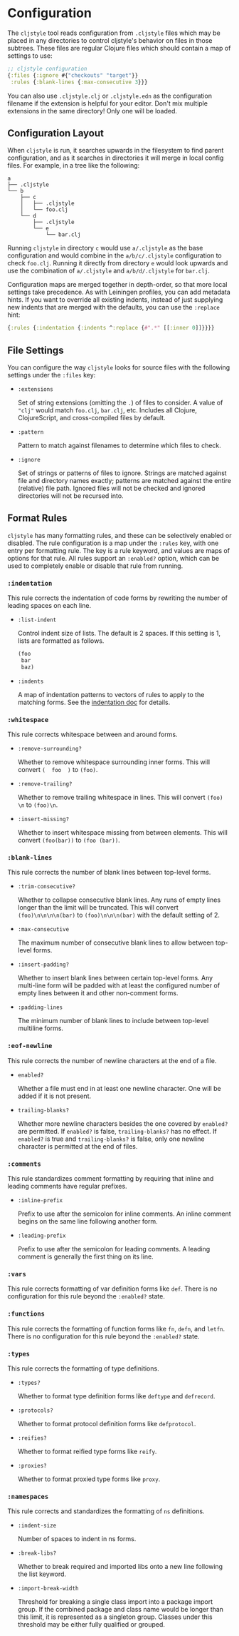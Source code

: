 Configuration
=============

The `cljstyle` tool reads configuration from `.cljstyle` files which may be
placed in any directories to control cljstyle's behavior on files in those
subtrees. These files are regular Clojure files which should contain a map of
settings to use:

```clojure
;; cljstyle configuration
{:files {:ignore #{"checkouts" "target"}}
 :rules {:blank-lines {:max-consecutive 3}}}
```

You can also use `.cljstyle.clj` or `.cljstyle.edn` as the configuration
filename if the extension is helpful for your editor. Don't mix multiple
extensions in the same directory! Only one will be loaded.


## Configuration Layout

When `cljstyle` is run, it searches upwards in the filesystem to find parent
configuration, and as it searches in directories it will merge in local config
files. For example, in a tree like the following:

```
a
├── .cljstyle
└── b
    ├── c
    │   ├── .cljstyle
    │   └── foo.clj
    └── d
        ├── .cljstyle
        └── e
            └── bar.clj
```

Running `cljstyle` in directory `c` would use `a/.cljstyle` as the base
configuration and would combine in the `a/b/c/.cljstyle` configuration to check
`foo.clj`. Running it directly from directory `e` would look upwards and use the
combination of `a/.cljstyle` and `a/b/d/.cljstyle` for `bar.clj`.

Configuration maps are merged together in depth-order, so that more local
settings take precedence. As with Leiningen profiles, you can add metadata
hints. If you want to override all existing indents, instead of just supplying
new indents that are merged with the defaults, you can use the `:replace` hint:

```clojure
{:rules {:indentation {:indents ^:replace {#".*" [[:inner 0]]}}}}
```


## File Settings

You can configure the way `cljstyle` looks for source files with the following
settings under the `:files` key:

* `:extensions`

  Set of string extensions (omitting the `.`) of files to consider. A value of
  `"clj"` would match `foo.clj`, `bar.clj`, etc. Includes all Clojure,
  ClojureScript, and cross-compiled files by default.

* `:pattern`

  Pattern to match against filenames to determine which files to check.

* `:ignore`

  Set of strings or patterns of files to ignore. Strings are matched against
  file and directory names exactly; patterns are matched against the entire
  (relative) file path. Ignored files will not be checked and ignored
  directories will not be recursed into.


## Format Rules

`cljstyle` has many formatting rules, and these can be selectively enabled or
disabled. The rule configuration is a map under the `:rules` key, with one
entry per formatting rule. The key is a rule keyword, and values are maps of
options for that rule. All rules support an `:enabled?` option, which can be
used to completely enable or disable that rule from running.

### `:indentation`

This rule corrects the indentation of code forms by rewriting the number of
leading spaces on each line.

* `:list-indent`

  Control indent size of lists. The default is 2 spaces. If this setting is 1,
  lists are formatted as follows.

  ```clojure
  (foo
   bar
   baz)
  ```

* `:indents`

  A map of indentation patterns to vectors of rules to apply to the matching
  forms. See the [indentation doc](indentation.md) for details.

### `:whitespace`

This rule corrects whitespace between and around forms.

* `:remove-surrounding?`

  Whether to remove whitespace surrounding inner forms. This will convert
  `(  foo  )` to `(foo)`.

* `:remove-trailing?`

  Whether to remove trailing whitespace in lines. This will convert
  `(foo)   \n` to `(foo)\n`.

* `:insert-missing?`

  Whether to insert whitespace missing from between elements. This will convert
  `(foo(bar))` to `(foo (bar))`.

### `:blank-lines`

This rule corrects the number of blank lines between top-level forms.

* `:trim-consecutive?`

  Whether to collapse consecutive blank lines. Any runs of empty lines longer
  than the limit will be truncated. This will convert `(foo)\n\n\n\n(bar)` to
  `(foo)\n\n\n(bar)` with the default setting of 2.

* `:max-consecutive`

  The maximum number of consecutive blank lines to allow between top-level
  forms.

* `:insert-padding?`

  Whether to insert blank lines between certain top-level forms. Any multi-line
  form will be padded with at least the configured number of empty lines
  between it and other non-comment forms.

* `:padding-lines`

  The minimum number of blank lines to include between top-level multiline
  forms.

### `:eof-newline`

This rule corrects the number of newline characters at the end of a file.

* `enabled?`

  Whether a file must end in at least one newline character. One will be added
  if it is not present.

* `trailing-blanks?`

  Whether more newline characters besides the one covered by `enabled?` are
  permitted. If `enabled?` is false, `trailing-blanks?` has no effect. If
  `enabled?` is true and `trailing-blanks?` is false, only one newline
  character is permitted at the end of files.

### `:comments`

This rule standardizes comment formatting by requiring that inline and leading
comments have regular prefixes.

* `:inline-prefix`

  Prefix to use after the semicolon for inline comments. An inline comment
  begins on the same line following another form.

* `:leading-prefix`

  Prefix to use after the semicolon for leading comments. A leading comment is
  generally the first thing on its line.

### `:vars`

This rule corrects formatting of var definition forms like `def`. There is no
configuration for this rule beyond the `:enabled?` state.

### `:functions`

This rule corrects the formatting of function forms like `fn`, `defn`, and
`letfn`. There is no configuration for this rule beyond the `:enabled?` state.

### `:types`

This rule corrects the formatting of type definitions.

* `:types?`

  Whether to format type definition forms like `deftype` and `defrecord`.

* `:protocols?`

  Whether to format protocol definition forms like `defprotocol`.

* `:reifies?`

  Whether to format reified type forms like `reify`.

* `:proxies?`

  Whether to format proxied type forms like `proxy`.

### `:namespaces`

This rule corrects and standardizes the formatting of `ns` definitions.

* `:indent-size`

  Number of spaces to indent in ns forms.

* `:break-libs?`

  Whether to break required and imported libs onto a new line following the
  list keyword.

* `:import-break-width`

  Threshold for breaking a single class import into a package import group. If
  the combined package and class name would be longer than this limit, it is
  represented as a singleton group. Classes under this threshold may be either
  fully qualified or grouped.
